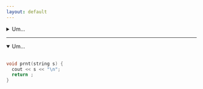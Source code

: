 ```yaml
---
layout: default
---
```


<details>
  <summary>Um...</summary>
  <br/>
  
<pre>
void prnt(string s) {
  cout << s << "\n";
  return ;
}
</pre>

</details>

--------------

<details open>
  <summary>Um...</summary>
  <br/>
  
```cpp
void prnt(string s) {
  cout << s << "\n";
  return ;
}
```

</details>
